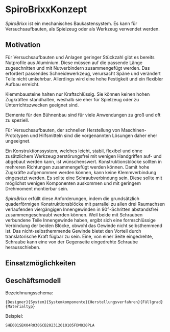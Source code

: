 # SpiroBrixxKonzept

_SpiroBrixx_ ist ein mechanisches Baukastensystem. Es kann für Versuchsaufbauten, als Spielzeug oder als Werkzeug verwendet werden.

## Motivation

Für Versuchsaufbauten und Anlagen geringer Stückzahl gibt es bereits Nutprofile aus Aluminium. Diese müssen auf die passende Länge zugeschnitten und mit Nutverbindern zusammengefügt werden. Das erfordert passendes Schneidewerkzeug, verursacht Späne und verändert Teile nicht umkehrbar. Allerdings wird eine hohe Festigkeit und ein flexibler Aufbau erreicht.

Klemmbausteine halten nur Kraftschlüssig. Sie können keinen hohen Zugkräften standhalten, weshalb sie eher für Spielzeug oder zu Unterrichtszwecken geeignet sind.

Elemente für den Bühnenbau sind für viele Anwendungen zu groß und oft zu speziell.

Für Versuchsaufbauten, der schnellen Herstellung von Maschinen-Prototypen und Hilfsmitteln sind die vorgenannten Lösungen daher eher ungeeignet. 

Ein Konstruktíonssystem, welches leicht, stabil, flexibel und ohne zusätzlichem Werkzeug zerstörungsfrei mit wenigen Handgriffen auf- und abgebaut werden kann, ist wünschenswert. Konstruktionsblöcke sollten in mehreren Richtungen zusammengefügt werden können. Damit hohe Zugkräfte aufgenommen werden können, kann keine Klemmverbindung eingesetzt werden. Es sollte eine Schraubverbindung sein. Diese sollte mit möglichst wenigen Komponenten auskommen und mit geringem Drehmoment montierbar sein. 

_SpiroBrixx_ erfüllt diese Anforderungen, indem die grundsätzlich quaderförmigen Konstruktionsblöcke mit parrallel zu allen drei Raumachsen verlaufenden viergängigen Innengewinden in 90°-Schritten abstandsfrei zusammengeschraubt werden können. Weil beide mit Schrauben verbundene Teile Innengewinde haben, ergibt sich eine formschlüssige Verbindung der beiden Blöcke, obwohl das Gewinde nicht selbsthemmend ist. Das nicht-selbsthemmende Gewinde bietet den Vorteil durch translatorische Kraft fügbar zu sein. Eine, von einer Seite eingedrehte, Schraube kann eine von der Gegenseite eingedrehte Schraube herausschieben.

## Einsatzmöglichkeiten

## Geschäftsmodell

Bezeichnungsschema: 

```
{Designer}{System}{Systemkomponente}{Herstellungsverfahren}{Füllgrad}{Materialtyp}
```

Beispiel:

```
SHE001SBX04R030SCB202312010105FDM020PLA
```


